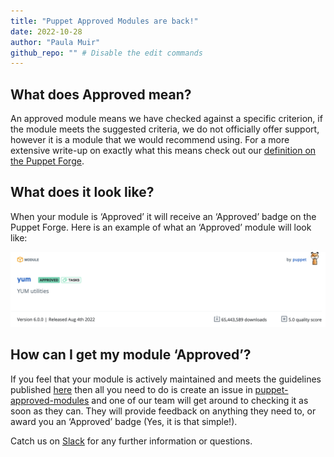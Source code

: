 ```yaml
---
title: "Puppet Approved Modules are back!"
date: 2022-10-28
author: "Paula Muir"
github_repo: "" # Disable the edit commands
---
```


## What does Approved mean?

An approved module means we have checked against a specific criterion, if the module meets the suggested criteria, we do not officially offer support, however it is a module that we would recommend using. For a more extensive write-up on exactly what this means check out our [definition on the Puppet Forge](https://forge.puppet.com/about/approved).

## What does it look like?

When your module is ‘Approved’ it will receive an ‘Approved’ badge on the Puppet Forge.
Here is an example of what an ‘Approved’ module will look like:

![Example of an approved module](../../../static/images/puppet_approved_module.png)

## How can I get my module ‘Approved’?

If you feel that your module is actively maintained and meets the guidelines published [here](https://forge.puppet.com/about/approved/criteria) then all you need to do is create an issue in [puppet-approved-modules](https://github.com/puppetlabs/puppet-approved-modules) and one of our team will get around to checking it as soon as they can. They will provide feedback on anything they need to, or award you an ‘Approved’ badge (Yes, it is that simple!).

Catch us on [Slack](https://puppetcommunity.slack.com/archives/C11LCKKQ9) for any further information or questions.

